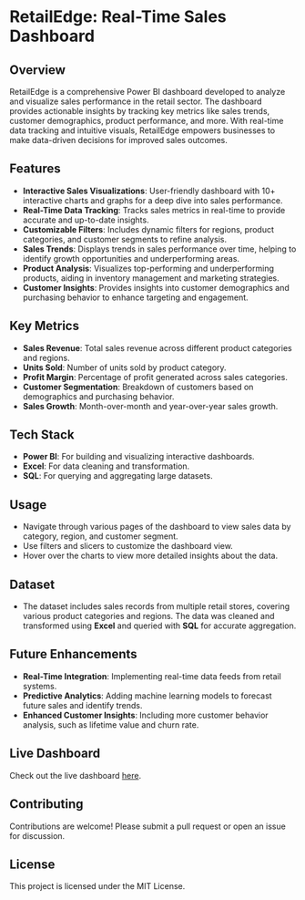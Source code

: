 # RetailEdge: Real-Time Sales Dashboard

## Overview
RetailEdge is a comprehensive Power BI dashboard developed to analyze and visualize sales performance in the retail sector. The dashboard provides actionable insights by tracking key metrics like sales trends, customer demographics, product performance, and more. With real-time data tracking and intuitive visuals, RetailEdge empowers businesses to make data-driven decisions for improved sales outcomes.

## Features
- **Interactive Sales Visualizations**: User-friendly dashboard with 10+ interactive charts and graphs for a deep dive into sales performance.
- **Real-Time Data Tracking**: Tracks sales metrics in real-time to provide accurate and up-to-date insights.
- **Customizable Filters**: Includes dynamic filters for regions, product categories, and customer segments to refine analysis.
- **Sales Trends**: Displays trends in sales performance over time, helping to identify growth opportunities and underperforming areas.
- **Product Analysis**: Visualizes top-performing and underperforming products, aiding in inventory management and marketing strategies.
- **Customer Insights**: Provides insights into customer demographics and purchasing behavior to enhance targeting and engagement.

## Key Metrics
- **Sales Revenue**: Total sales revenue across different product categories and regions.
- **Units Sold**: Number of units sold by product category.
- **Profit Margin**: Percentage of profit generated across sales categories.
- **Customer Segmentation**: Breakdown of customers based on demographics and purchasing behavior.
- **Sales Growth**: Month-over-month and year-over-year sales growth.

## Tech Stack
- **Power BI**: For building and visualizing interactive dashboards.
- **Excel**: For data cleaning and transformation.
- **SQL**: For querying and aggregating large datasets.

## Usage
- Navigate through various pages of the dashboard to view sales data by category, region, and customer segment.
- Use filters and slicers to customize the dashboard view.
- Hover over the charts to view more detailed insights about the data.

## Dataset
- The dataset includes sales records from multiple retail stores, covering various product categories and regions. The data was cleaned and transformed using **Excel** and queried with **SQL** for accurate aggregation.

## Future Enhancements
- **Real-Time Integration**: Implementing real-time data feeds from retail systems.
- **Predictive Analytics**: Adding machine learning models to forecast future sales and identify trends.
- **Enhanced Customer Insights**: Including more customer behavior analysis, such as lifetime value and churn rate.

## Live Dashboard
Check out the live dashboard [here](https://app.powerbi.com/groups/me/reports/0fec8cee-44cc-4369-9827-cb8e473d7cbc/c598a918631d2b97a393?experience=power-bi).

## Contributing
Contributions are welcome! Please submit a pull request or open an issue for discussion.

## License
This project is licensed under the MIT License.
